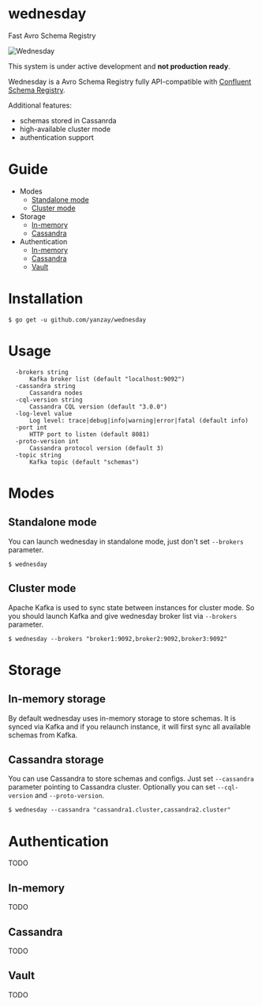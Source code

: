 # wednesday
Fast Avro Schema Registry

![Wednesday](https://upload.wikimedia.org/wikipedia/en/a/ab/Wednesdayswim.jpg)

This system is under active development and **not production ready**.

Wednesday is a Avro Schema Registry fully API-compatible with [Confluent Schema Registry](http://docs.confluent.io/2.0.0/schema-registry/docs/index.html).

Additional features:
- schemas stored in Cassanrda
- high-available cluster mode
- authentication support

# Guide

- Modes
  - [Standalone mode](#standalone-mode)
  - [Cluster mode](#cluster-mode)
- Storage
  - [In-memory](#in-memory-storage)
  - [Cassandra](#cassandra-storage)
- Authentication
  - [In-memory](#in-memory)
  - [Cassandra](#cassandra)
  - [Vault](#vault)

# Installation

```
$ go get -u github.com/yanzay/wednesday
```

# Usage

```
  -brokers string
      Kafka broker list (default "localhost:9092")
  -cassandra string
      Cassandra nodes
  -cql-version string
      Cassandra CQL version (default "3.0.0")
  -log-level value
      Log level: trace|debug|info|warning|error|fatal (default info)
  -port int
      HTTP port to listen (default 8081)
  -proto-version int
      Cassandra protocol version (default 3)
  -topic string
      Kafka topic (default "schemas")
```

# Modes

## Standalone mode

You can launch wednesday in standalone mode, just don't set `--brokers` parameter.
```
$ wednesday
```

## Cluster mode

Apache Kafka is used to sync state between instances for cluster mode.
So you should launch Kafka and give wednesday broker list via `--brokers` parameter.
```
$ wednesday --brokers "broker1:9092,broker2:9092,broker3:9092"
```

# Storage

## In-memory storage

By default wednesday uses in-memory storage to store schemas.
It is synced via Kafka and if you relaunch instance,
it will first sync all available schemas from Kafka.

## Cassandra storage

You can use Cassandra to store schemas and configs.
Just set `--cassandra` parameter pointing to Cassandra cluster.
Optionally you can set `--cql-version` and `--proto-version`.

```
$ wednesday --cassandra "cassandra1.cluster,cassandra2.cluster"
```

# Authentication

TODO

## In-memory

TODO

## Cassandra

TODO

## Vault

TODO
